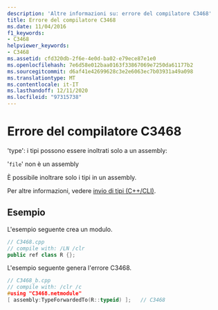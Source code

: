 ```yaml
---
description: 'Altre informazioni su: errore del compilatore C3468'
title: Errore del compilatore C3468
ms.date: 11/04/2016
f1_keywords:
- C3468
helpviewer_keywords:
- C3468
ms.assetid: cfd320db-2f6e-4e0d-ba02-e79ece87e1e0
ms.openlocfilehash: 7e6d58e012baa0163f33867069e7250da61177b2
ms.sourcegitcommit: d6af41e42699628c3e2e6063ec7b03931a49a098
ms.translationtype: MT
ms.contentlocale: it-IT
ms.lasthandoff: 12/11/2020
ms.locfileid: "97315738"
---
```

# <a name="compiler-error-c3468"></a>Errore del compilatore C3468

'type': i tipi possono essere inoltrati solo a un assembly:

'`file`' non è un assembly

È possibile inoltrare solo i tipi in un assembly.

Per altre informazioni, vedere [invio di tipi (C++/CLI)](../../extensions/type-forwarding-cpp-cli.md).

## <a name="examples"></a>Esempio

L'esempio seguente crea un modulo.

```cpp
// C3468.cpp
// compile with: /LN /clr
public ref class R {};
```

L'esempio seguente genera l'errore C3468.

```cpp
// C3468_b.cpp
// compile with: /clr /c
#using "C3468.netmodule"
[ assembly:TypeForwardedTo(R::typeid) ];   // C3468
```
